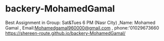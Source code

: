 # backery-MohamedGamal
Best Assignment in Group: Sat&amp;Tues 6 PM (Nasr City) ,Name: Mohamed Gamal  , Email:Mohamedgamal960000@gmail.com , phone:'01029673660
https://shereen-route.github.io/backery-MohamedGamal/
